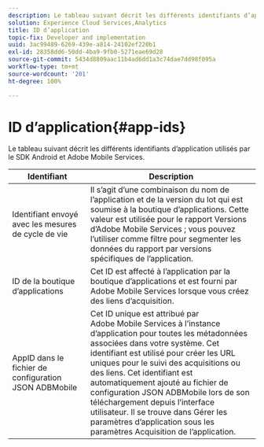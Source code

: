 ```yaml
---
description: Le tableau suivant décrit les différents identifiants d’application utilisés par le SDK Android et Adobe Mobile Services.
solution: Experience Cloud Services,Analytics
title: ID d’application
topic-fix: Developer and implementation
uuid: 3ac99489-6269-439e-a814-24102ef220b1
exl-id: 28358dd6-50dd-4ba9-9fb0-5271eae69d28
source-git-commit: 5434d8809aac11b4ad6dd1a3c74dae7dd98f095a
workflow-type: tm+mt
source-wordcount: '201'
ht-degree: 100%

---
```


# ID d’application{#app-ids}

Le tableau suivant décrit les différents identifiants d’application utilisés par le SDK Android et Adobe Mobile Services.

| Identifiant | Description |
|--- |--- |
| Identifiant envoyé avec les mesures de cycle de vie | Il s’agit d’une combinaison du nom de l’application et de la version du lot qui est soumise à la boutique d’applications. Cette valeur est utilisée pour le rapport Versions d’Adobe Mobile Services ; vous pouvez l’utiliser comme filtre pour segmenter les données du rapport par versions spécifiques de l’application. |
| ID de la boutique d’applications | Cet ID est affecté à l’application par la boutique d’applications et est fourni par Adobe Mobile Services lorsque vous créez des liens d’acquisition. |
| AppID dans le fichier de configuration JSON ADBMobile | Cet ID unique est attribué par Adobe Mobile Services à l’instance d’application pour toutes les métadonnées associées dans votre système. Cet identifiant est utilisé pour créer les URL uniques pour le suivi des acquisitions ou des liens. Cet identifiant est automatiquement ajouté au fichier de configuration JSON ADBMobile lors de son téléchargement depuis l’interface utilisateur. Il se trouve dans Gérer les paramètres d’application sous les paramètres Acquisition de l’application. |
